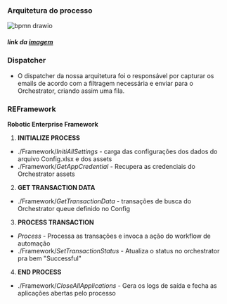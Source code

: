 ### Arquitetura do processo ###

![bpmn drawio](https://github.com/0verthrive/RPA-sprint4/assets/88634211/3c06ed46-1a9a-4f25-8d41-5b070392fef5)
<h5>link da <a href="https://drive.google.com/file/d/1VxhUarVtKE4FL0OZcOqo2JWgKra9oQpo/view?usp=sharing">imagem</a></h5>

### Dispatcher ###

* O dispatcher da nossa arquitetura foi o responsável por capturar os emails de acordo com a filtragem necessária e enviar para o Orchestrator, criando assim uma fila.

### REFramework ###
**Robotic Enterprise Framework**

1. **INITIALIZE PROCESS**
 + ./Framework/*InitiAllSettings* - carga das configurações dos dados do arquivo Config.xlsx e dos assets
 + ./Framework/*GetAppCredential* - Recupera as credenciais do Orchestrator assets

2. **GET TRANSACTION DATA**
 + ./Framework/*GetTransactionData* - transações de busca do Orchestrator queue definido no Config

3. **PROCESS TRANSACTION**
 + *Process* - Processa as transações e invoca a ação do workflow de automação
 + ./Framework/*SetTransactionStatus* - Atualiza o status no orchestrator pra bem "Successful" 

4. **END PROCESS**
 + ./Framework/*CloseAllApplications* - Gera os logs de saída e fecha as aplicações abertas pelo processo

